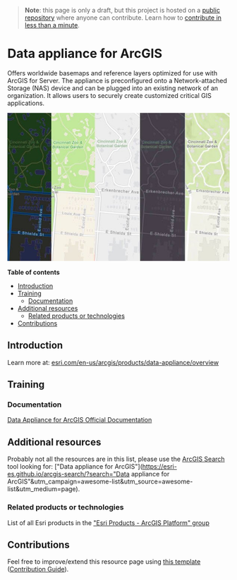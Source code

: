 > **Note**: this page is only a draft, but this project is hosted on a [public repository](https://github.com/hhkaos/awesome-arcgis) where anyone can contribute. Learn how to [contribute in less than a minute](https://github.com/hhkaos/awesome-arcgis/blob/master/CONTRIBUTING.md#contributions).

# Data appliance for ArcGIS

Offers worldwide basemaps and reference layers optimized for use with ArcGIS for Server. The appliance is preconfigured onto a Network-attached Storage (NAS) device and can be plugged into an existing network of an organization. It allows users to securely create customized critical GIS applications.

![Data appliance for ArcGIS Screenshot](../product-thumbnails/data-appliance-for-arcgis.png) 

<!-- START doctoc generated TOC please keep comment here to allow auto update -->
<!-- DON'T EDIT THIS SECTION, INSTEAD RE-RUN doctoc TO UPDATE -->
**Table of contents**

- [Introduction](#introduction)
- [Training](#training)
  - [Documentation](#documentation)
- [Additional resources](#additional-resources)
  - [Related products or technologies](#related-products)
- [Contributions](#contributions)

<!-- END doctoc generated TOC please keep comment here to allow auto update -->

## Introduction

Learn more at: [esri.com/en-us/arcgis/products/data-appliance/overview](https://www.esri.com/en-us/arcgis/products/data-appliance/overview)

## Training

### Documentation

[Data Appliance for ArcGIS Official Documentation](http://doc.arcgis.com/en/data-appliance/)

## Additional resources

Probably not all the resources are in this list, please use the [ArcGIS Search](https://esri-es.github.io/arcgis-search/) tool looking for: ["Data appliance for ArcGIS"](https://esri-es.github.io/arcgis-search/?search="Data appliance for ArcGIS"&utm_campaign=awesome-list&utm_source=awesome-list&utm_medium=page).

### Related products or technologies

List of all Esri products in the ["Esri Products - ArcGIS Platform" group](https://awesome-arcgis.maps.arcgis.com/home/group.html?id=663480a878724c42aef09a523a8d5139&view=list&start=1&num=20#content)

## Contributions

Feel free to improve/extend this resource page using [this template](https://github.com/hhkaos/awesome-arcgis/blob/master/templates/PRODUCT_PAGE_TEMPLATE.md) ([Contribution Guide](https://github.com/hhkaos/awesome-arcgis/blob/master/CONTRIBUTING.md)).
